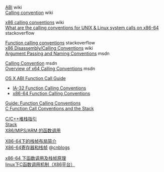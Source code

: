 [ABI](https://en.wikipedia.org/wiki/Application_binary_interface) wiki  
[Calling convention](https://en.wikipedia.org/wiki/Calling_convention) wiki  

[x86 calling conventions](https://en.wikipedia.org/wiki/X86_calling_conventions) wiki  
[What are the calling conventions for UNIX & Linux system calls on x86-64](https://stackoverflow.com/questions/2535989/what-are-the-calling-conventions-for-unix-linux-system-calls-on-x86-64) stackoverflow  

[Function calling conventions](https://stackoverflow.com/questions/24974291/function-calling-conventions) stackoverflow  
[x86 Disassembly/Calling Conventions](https://en.wikibooks.org/wiki/X86_Disassembly/Calling_Conventions) wiki  
[Argument Passing and Naming Conventions](https://msdn.microsoft.com/en-us/library/984x0h58.aspx) msdn  

[Calling Convention](https://msdn.microsoft.com/en-us/library/9b372w95.aspx) msdn  
[Overview of x64 Calling Conventions](https://msdn.microsoft.com/en-us/library/ms235286.aspx) msdn  

[OS X ABI Function Call Guide](https://developer.apple.com/library/content/documentation/DeveloperTools/Conceptual/LowLevelABI/000-Introduction/introduction.html)

- [IA-32 Function Calling Conventions](https://developer.apple.com/library/content/documentation/DeveloperTools/Conceptual/LowLevelABI/130-IA-32_Function_Calling_Conventions/IA32.html#//apple_ref/doc/uid/TP40002492-SW4)  
- [x86-64 Function Calling Conventions](https://developer.apple.com/library/content/documentation/DeveloperTools/Conceptual/LowLevelABI/140-x86-64_Function_Calling_Conventions/x86_64.html#//apple_ref/doc/uid/TP40005035-SW1)  

[Guide: Function Calling Conventions](http://www.delorie.com/djgpp/doc/ug/asm/calling.html)  
[C Function Call Conventions and the Stack](https://www.csee.umbc.edu/~chang/cs313.s02/stack.shtml)  

[C/C++堆栈指引](http://www.cnblogs.com/Binhua-Liu/archive/2010/08/24/1803095.html)  
[Stack](https://nieyong.github.io/wiki_ny/Stack.html)  
[X86/MIPS/ARM 的函数调用](https://nieyong.github.io/wiki_cpu/CPU%E4%BD%93%E7%B3%BB%E6%9E%B6%E6%9E%84-%E5%87%BD%E6%95%B0%E8%B0%83%E7%94%A8%E5%AE%9E%E4%BE%8B.html)  

[X86-64下的栈帧布局简介](http://bbs.pediy.com/thread-200575.htm)  
[X86-64寄存器和栈帧](http://blog.csdn.net/u013982161/article/details/51347944) @[cnblogs](http://www.cnblogs.com/endv/p/4110798.html)  

[x86-64 下函数调用及栈帧原理](https://zhuanlan.zhihu.com/p/27339191)  
[linux下C函数调用机制（X86平台）](http://blog.csdn.net/sooolo/article/details/8834585)  
